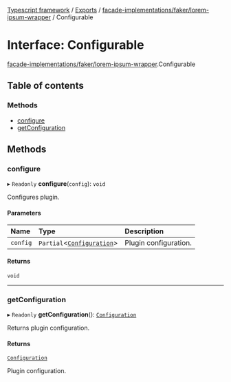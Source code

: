 [Typescript framework](../index.md) / [Exports](../modules.md) / [facade-implementations/faker/lorem-ipsum-wrapper](../modules/facade_implementations_faker_lorem_ipsum_wrapper.md) / Configurable

# Interface: Configurable

[facade-implementations/faker/lorem-ipsum-wrapper](../modules/facade_implementations_faker_lorem_ipsum_wrapper.md).Configurable

## Table of contents

### Methods

- [configure](facade_implementations_faker_lorem_ipsum_wrapper.Configurable.md#configure)
- [getConfiguration](facade_implementations_faker_lorem_ipsum_wrapper.Configurable.md#getconfiguration)

## Methods

### configure

▸ `Readonly` **configure**(`config`): `void`

Configures plugin.

#### Parameters

| Name | Type | Description |
| :------ | :------ | :------ |
| `config` | `Partial`<[`Configuration`](facade_implementations_faker_lorem_ipsum_wrapper.Configuration.md)\> | Plugin configuration. |

#### Returns

`void`

___

### getConfiguration

▸ `Readonly` **getConfiguration**(): [`Configuration`](facade_implementations_faker_lorem_ipsum_wrapper.Configuration.md)

Returns plugin configuration.

#### Returns

[`Configuration`](facade_implementations_faker_lorem_ipsum_wrapper.Configuration.md)

Plugin configuration.
